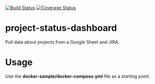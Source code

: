 [![Build Status](https://travis-ci.org/cmheisel/project-status-dashboard.svg?branch=master)](https://travis-ci.org/cmheisel/project-status-dashboard)
[![Coverage Status](https://coveralls.io/repos/github/cmheisel/project-status-dashboard/badge.svg?branch=master)](https://coveralls.io/github/cmheisel/project-status-dashboard?branch=master)

project-status-dashboard
==========================

Pull data about projects from a Google Sheet and JIRA.

Usage
======

Use the **docker-sample/docker-compose.yml** file as a starting point.
